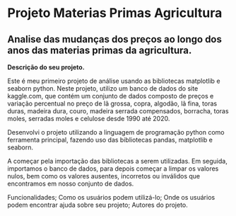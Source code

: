  # Projeto Materias Primas Agricultura
 
 ## Analise das mudanças dos preços ao longo dos anos das materias primas da agricultura.

**Descrição do seu projeto.** 

Este é meu primeiro projeto de análise usando as bibliotecas matplotlib e seaborn python. Neste projeto, utilizo um banco de dados do site kaggle.com, que contém um conjunto de dados composto de preços e variação percentual no preço de lã grossa, copra, algodão, lã fina, toras duras, madeira dura, couro, madeira serrada compensados, borracha, toras moles, serradas moles e celulose desde 1990 até 2020.

Desenvolvi o projeto utilizando a linguagem de programação python como ferramenta principal, fazendo uso das bibliotecas pandas, matplotlib e seaborn.

A começar pela importação das bibliotecas a serem utilizadas. Em seguida, importamos o banco de dados, para depois começar a limpar os valores nulos, bem como os valores ausentes, incorretos ou inválidos que encontramos em nosso conjunto de dados.



Funcionalidades;
Como os usuários podem utilizá-lo;
Onde os usuários podem encontrar ajuda sobre seu projeto;
Autores do projeto.